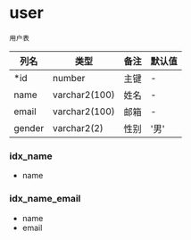 # user
```text
用户表
```

列名|类型|备注|默认值
---|---|---|---
*id|number|主键|-
name|varchar2(100)|姓名|-
email|varchar2(100)|邮箱|-
gender|varchar2(2)|性别|'男'


### idx_name
- name

### idx_name_email
- name
- email